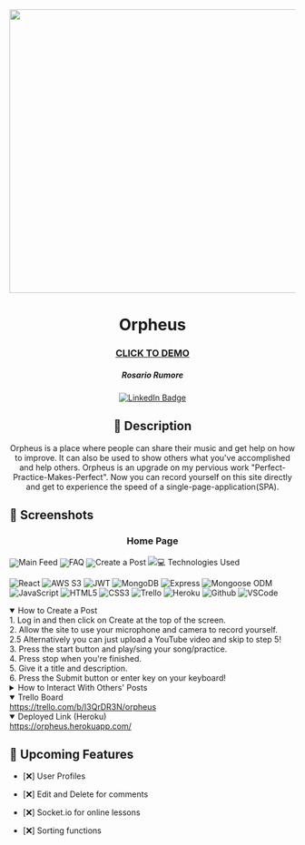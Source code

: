 <div id="header" align="center">

  <img src="https://www.storynory.com/wp-content/uploads/2021/02/orpheus-storynory-cover.jpg" width="600" height="500">

<div id="description" align="center">

  # Orpheus

  ### [CLICK TO DEMO](https://orpheus.herokuapp.com/)

  ##### Rosario Rumore

  [![LinkedIn Badge](https://img.shields.io/badge/-@Rosario-blue?style=flat&logo=Linkedin&logoColor=black)](https://www.linkedin.com/in/rosariorumore/)

  ## :pencil: Description

 Orpheus is a place where people can share their music and get help on how to improve. It can also be used to show others what you've accomplished and help others. Orpheus is an upgrade on my pervious work "Perfect-Practice-Makes-Perfect". Now you can record yourself on this site directly and get to experience the speed of a single-page-application(SPA). 

  </div>

</div>

  ## :camera_flash: Screenshots 
  
  <h3 align="center">Home Page</h3>  <img
  src="https://i.gyazo.com/48d7b08cc8e8d74e8cab4c529c47e113.png"
 
  <h3 align="center">Main Feed</h3>  <img
  src="https://i.gyazo.com/88a5ab12f6448a4e4ba64ab23c672399.png"
  
  <h3 align="center">FAQ</h3>  <img
  src="https://i.gyazo.com/d762865eeb1d31c499fe13903978ae99.png"
                                    
  <h3 align="center">Create a Post</h3>  <img
  src="https://i.gyazo.com/bb9a62019fe56137624ccb45c2c15669.png"

   ## :computer: Technologies Used

  ![React](https://img.shields.io/badge/-React-05122A?style=flat&logo=react)
  ![AWS S3](https://img.shields.io/badge/-AWS_S3-05122A?style=flat&logo=amazons3)
  ![JWT](https://img.shields.io/badge/-JSON_Web_Tokens-05122A?style=flat&logo=jsonwebtokens)
  ![MongoDB](https://img.shields.io/badge/-MongoDB-05122A?style=flat&logo=mongodb)
  ![Express](https://img.shields.io/badge/-Express-05122A?style=flat&logo=express)
  ![Mongoose ODM](https://img.shields.io/badge/-Mongoose_ODM-05122A?style=flat&logo=mongodb)
  ![JavaScript](https://img.shields.io/badge/-JavaScript-05122A?style=flat&logo=javascript)
  ![HTML5](https://img.shields.io/badge/-HTML5-05122A?style=flat&logo=html5)
  ![CSS3](https://img.shields.io/badge/-CSS-05122A?style=flat&logo=css3)
  ![Trello](https://img.shields.io/badge/-Trello-05122A?style=flat&logo=trello)
  ![Heroku](https://img.shields.io/badge/-Heroku-05122A?style=flat&logo=heroku)
  ![Github](https://img.shields.io/badge/-GitHub-05122A?style=flat&logo=github)
  ![VSCode](https://img.shields.io/badge/-VS_Code-05122A?style=flat&logo=visualstudio)

  <details open>
  <summary> How to Create a Post </summary>
    1. Log in and then click on Create at the top of the screen. </br>
    2. Allow the site to use your microphone and camera to record yourself. </br>
    2.5 Alternatively you can just upload a YouTube video and skip to step 5! </br>
    3. Press the start button and play/sing your song/practice. </br>
    4. Press stop when you're finished. </br>
    5. Give it a title and description.</br>
    6. Press the Submit button or enter key on your keyboard! </br>
</details>

<details>
  <summary> How to Interact With Others' Posts </summary>
    1. After you've logged in you can go to the comments on any post and add a comment. </br>
    2. Read through the comments or find any video you like to give your own advice. </br>
</details>

<details open>
  <summary> Trello Board </summary>
  <a href="https://trello.com/b/I3QrDR3N/orpheus"
    > https://trello.com/b/I3QrDR3N/orpheus </a
  >
</details>

<details open>
  <summary> Deployed Link (Heroku) </summary>
  <a href="https://orpheus.herokuapp.com/"
    > https://orpheus.herokuapp.com/ </a
  >
</details>

## :satellite: Upcoming Features

- [:x:] User Profiles

- [:x:] Edit and Delete for comments

- [:x:] Socket.io for online lessons

- [:x:] Sorting functions
